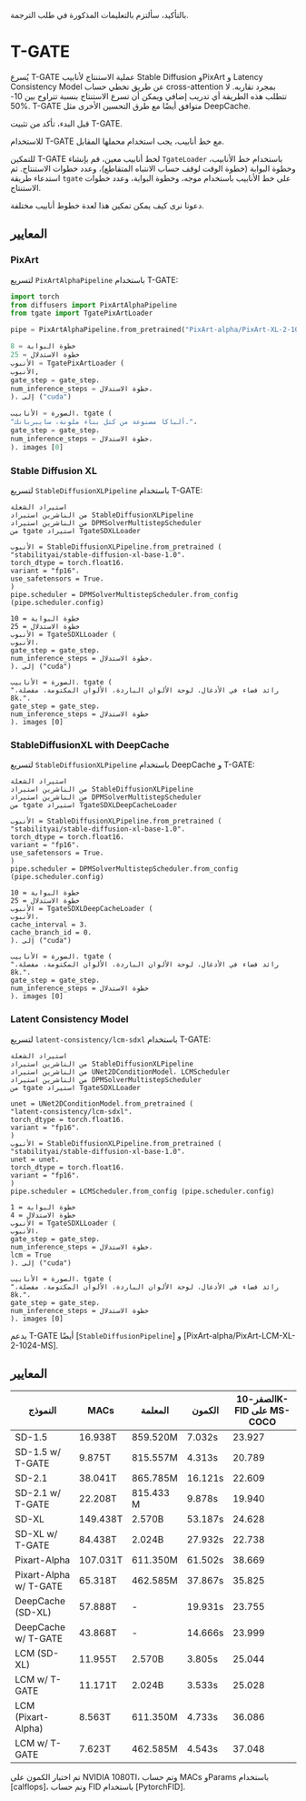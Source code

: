 بالتأكيد، سألتزم بالتعليمات المذكورة في طلب الترجمة.

# T-GATE

يُسرع T-GATE عملية الاستنتاج لأنابيب Stable Diffusion وPixArt و Latency Consistency Model عن طريق تخطي حساب cross-attention بمجرد تقاربه. لا تتطلب هذه الطريقة أي تدريب إضافي ويمكن أن تسرع الاستنتاج بنسبة تتراوح بين 10-50%. T-GATE متوافق أيضًا مع طرق التحسين الأخرى مثل DeepCache.

قبل البدء، تأكد من تثبيت T-GATE.

للاستخدام T-GATE مع خط أنابيب، يجب استخدام محملها المقابل.

للتمكين T-GATE لخط أنابيب معين، قم بإنشاء `TgateLoader` باستخدام خط الأنابيب، وخطوة البوابة (خطوة الوقت لوقف حساب الانتباه المتقاطع)، وعدد خطوات الاستنتاج. ثم استدعاء طريقة `tgate` على خط الأنابيب باستخدام موجه، وخطوة البوابة، وعدد خطوات الاستنتاج.

دعونا نرى كيف يمكن تمكين هذا لعدة خطوط أنابيب مختلفة.

## المعايير

### PixArt

لتسريع `PixArtAlphaPipeline` باستخدام T-GATE:

```py
import torch
from diffusers import PixArtAlphaPipeline
from tgate import TgatePixArtLoader

pipe = PixArtAlphaPipeline.from_pretrained("PixArt-alpha/PixArt-XL-2-1024-MS", torch_dtype = torch.float16)

خطوة البوابة = 8
خطوة الاستدلال = 25
الأنبوب = TgatePixArtLoader (
الأنبوب,
gate_step = gate_step،
num_inference_steps = خطوة الاستدلال،
). إلى ("cuda")

الصورة = الأنابيب. tgate (
"ألباكا مصنوعة من كتل بناء ملونة، سايبربانك."،
gate_step = gate_step،
num_inference_steps = خطوة الاستدلال،
). images [0]
```

### Stable Diffusion XL

لتسريع `StableDiffusionXLPipeline` باستخدام T-GATE:

```بايثون
استيراد الشعلة
من الناشرين استيراد StableDiffusionXLPipeline
من الناشرين استيراد DPMSolverMultistepScheduler
من tgate استيراد TgateSDXLLoader

الأنبوب = StableDiffusionXLPipeline.from_pretrained (
"stabilityai/stable-diffusion-xl-base-1.0"،
torch_dtype = torch.float16،
variant = "fp16"،
use_safetensors = True،
)
pipe.scheduler = DPMSolverMultistepScheduler.from_config (pipe.scheduler.config)

خطوة البوابة = 10
خطوة الاستدلال = 25
الأنبوب = TgateSDXLLoader (
الأنبوب،
gate_step = gate_step،
num_inference_steps = خطوة الاستدلال،
). إلى ("cuda")

الصورة = الأنابيب. tgate (
"رائد فضاء في الأدغال، لوحة الألوان الباردة، الألوان المكتومة، مفصلة، 8k."،
gate_step = gate_step،
num_inference_steps = خطوة الاستدلال
). images [0]
```

### StableDiffusionXL with DeepCache

لتسريع `StableDiffusionXLPipeline` باستخدام DeepCache و T-GATE:

```بايثون
استيراد الشعلة
من الناشرين استيراد StableDiffusionXLPipeline
من الناشرين استيراد DPMSolverMultistepScheduler
من tgate استيراد TgateSDXLDeepCacheLoader

الأنبوب = StableDiffusionXLPipeline.from_pretrained (
"stabilityai/stable-diffusion-xl-base-1.0"،
torch_dtype = torch.float16،
variant = "fp16"،
use_safetensors = True،
)
pipe.scheduler = DPMSolverMultistepScheduler.from_config (pipe.scheduler.config)

خطوة البوابة = 10
خطوة الاستدلال = 25
الأنبوب = TgateSDXLDeepCacheLoader (
الأنبوب،
cache_interval = 3،
cache_branch_id = 0،
). إلى ("cuda")

الصورة = الأنابيب. tgate (
"رائد فضاء في الأدغال، لوحة الألوان الباردة، الألوان المكتومة، مفصلة، 8k."،
gate_step = gate_step،
num_inference_steps = خطوة الاستدلال
). images [0]
```

### Latent Consistency Model

لتسريع `latent-consistency/lcm-sdxl` باستخدام T-GATE:

```بايثون
استيراد الشعلة
من الناشرين استيراد StableDiffusionXLPipeline
من الناشرين استيراد UNet2DConditionModel، LCMScheduler
من الناشرين استيراد DPMSolverMultistepScheduler
من tgate استيراد TgateSDXLLoader

unet = UNet2DConditionModel.from_pretrained (
"latent-consistency/lcm-sdxl"،
torch_dtype = torch.float16،
variant = "fp16"،
)
الأنبوب = StableDiffusionXLPipeline.from_pretrained (
"stabilityai/stable-diffusion-xl-base-1.0"،
unet = unet،
torch_dtype = torch.float16،
variant = "fp16"،
)
pipe.scheduler = LCMScheduler.from_config (pipe.scheduler.config)

خطوة البوابة = 1
خطوة الاستدلال = 4
الأنبوب = TgateSDXLLoader (
الأنبوب،
gate_step = gate_step،
num_inference_steps = خطوة الاستدلال،
lcm = True
). إلى ("cuda")

الصورة = الأنابيب. tgate (
"رائد فضاء في الأدغال، لوحة الألوان الباردة، الألوان المكتومة، مفصلة، 8k."،
gate_step = gate_step،
num_inference_steps = خطوة الاستدلال
). images [0]
```

يدعم T-GATE أيضًا [`StableDiffusionPipeline`] و [PixArt-alpha/PixArt-LCM-XL-2-1024-MS].

## المعايير

| النموذج | MACs | المعلمة | الكمون | الصفر-10K-FID على MS-COCO |
|-----------------------|----------|-----------|---------|---------------------------|
| SD-1.5 | 16.938T | 859.520M | 7.032s | 23.927 |
| SD-1.5 w/ T-GATE | 9.875T | 815.557M | 4.313s | 20.789 |
| SD-2.1 | 38.041T | 865.785M | 16.121s | 22.609 |
| SD-2.1 w/ T-GATE | 22.208T | 815.433 M | 9.878s | 19.940 |
| SD-XL | 149.438T | 2.570B | 53.187s | 24.628 |
| SD-XL w/ T-GATE | 84.438T | 2.024B | 27.932s | 22.738 |
| Pixart-Alpha | 107.031T | 611.350M | 61.502s | 38.669 |
| Pixart-Alpha w/ T-GATE | 65.318T | 462.585M | 37.867s | 35.825 |
| DeepCache (SD-XL) | 57.888T | - | 19.931s | 23.755 |
| DeepCache w/ T-GATE | 43.868T | - | 14.666s | 23.999 |
| LCM (SD-XL) | 11.955T | 2.570B | 3.805s | 25.044 |
| LCM w/ T-GATE | 11.171T | 2.024B | 3.533s | 25.028 |
| LCM (Pixart-Alpha) | 8.563T | 611.350M | 4.733s | 36.086 |
| LCM w/ T-GATE | 7.623T | 462.585M | 4.543s | 37.048 |

تم اختبار الكمون على NVIDIA 1080TI، وتم حساب MACs وParams باستخدام [calflops]، وتم حساب FID باستخدام [PytorchFID].